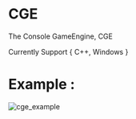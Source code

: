 # CGE
The Console GameEngine, CGE

Currently Support {
  C++, Windows
}

# Example :

![cge_example](https://user-images.githubusercontent.com/82761748/205040383-248426ea-9ab1-46d5-9b00-1bd33bc1ffd7.png)
